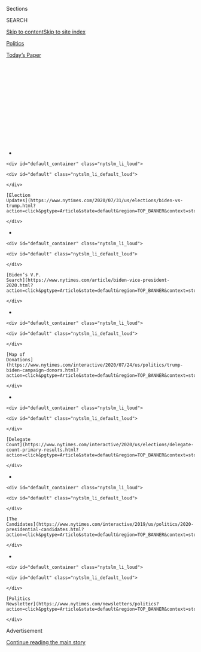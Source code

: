 <div id="app">

<div>

<div>

<div>

<div class="NYTAppHideMasthead css-1q2w90k e1suatyy0">

<div class="section css-ui9rw0 e1suatyy2">

<div class="css-eph4ug er09x8g0">

<div class="css-6n7j50">

</div>

<span class="css-1dv1kvn">Sections</span>

<div class="css-10488qs">

<span class="css-1dv1kvn">SEARCH</span>

</div>

[Skip to content](#site-content)[Skip to site
index](#site-index)

</div>

<div id="masthead-section-label" class="css-1wr3we4 eaxe0e00">

[Politics](https://www.nytimes.com/section/politics)

</div>

<div class="css-10698na e1huz5gh0">

</div>

</div>

<div id="masthead-bar-one" class="section hasLinks css-15hmgas e1csuq9d3">

<div class="css-uqyvli e1csuq9d0">

</div>

<div class="css-1uqjmks e1csuq9d1">

</div>

<div class="css-9e9ivx">

[](https://myaccount.nytimes.com/auth/login?response_type=cookie&client_id=vi)

</div>

<div class="css-1bvtpon e1csuq9d2">

[Today’s
Paper](https://www.nytimes.com/section/todayspaper)

</div>

</div>

</div>

</div>

<div data-aria-hidden="false">

<div id="site-content" data-role="main">

<div>

<div class="css-1aor85t" style="opacity:0.000000001;z-index:-1;visibility:hidden">

<div class="css-1hqnpie">

<div class="css-epjblv">

<span class="css-17xtcya">[Politics](/section/politics)</span><span class="css-x15j1o">|</span><span class="css-fwqvlz">Russian
Intelligence Agencies Push Disinformation on
Pandemic</span>

</div>

<div class="css-k008qs">

<div class="css-1iwv8en">

<span class="css-18z7m18"></span>

<div>

</div>

</div>

<span class="css-1n6z4y">https://nyti.ms/2P3o70H</span>

<div class="css-1705lsu">

<div class="css-4xjgmj">

<div class="css-4skfbu" data-role="toolbar" data-aria-label="Social Media Share buttons, Save button, and Comments Panel with current comment count" data-testid="share-tools">

  - 
  - 
  - 
  - 
    
    <div class="css-6n7j50">
    
    </div>

  - 

</div>

</div>

</div>

</div>

</div>

</div>

<div id="NYT_TOP_BANNER_REGION" class="css-13pd83m">

<div>

<div id="styln-elections-notifications-menu" class="section interactive-content interactive-size-medium css-1edisqu">

<div class="css-17ih8de interactive-body">

<div class="nytslm_innerContainer" data-aria-live="polite">

<div class="nytslm_title">

</div>

  - 
    
    <div id="default_container" class="nytslm_li_loud">
    
    <div id="default" class="nytslm_li_default_loud">
    
    </div>
    
    [Election
    Updates](https://www.nytimes.com/2020/07/31/us/elections/biden-vs-trump.html?action=click&pgtype=Article&state=default&region=TOP_BANNER&context=storylines_menu)
    
    </div>

  - 
    
    <div id="default_container" class="nytslm_li_loud">
    
    <div id="default" class="nytslm_li_default_loud">
    
    </div>
    
    [Biden’s V.P.
    Search](https://www.nytimes.com/article/biden-vice-president-2020.html?action=click&pgtype=Article&state=default&region=TOP_BANNER&context=storylines_menu)
    
    </div>

  - 
    
    <div id="default_container" class="nytslm_li_loud">
    
    <div id="default" class="nytslm_li_default_loud">
    
    </div>
    
    [Map of
    Donations](https://www.nytimes.com/interactive/2020/07/24/us/politics/trump-biden-campaign-donors.html?action=click&pgtype=Article&state=default&region=TOP_BANNER&context=storylines_menu)
    
    </div>

  - 
    
    <div id="default_container" class="nytslm_li_loud">
    
    <div id="default" class="nytslm_li_default_loud">
    
    </div>
    
    [Delegate
    Count](https://www.nytimes.com/interactive/2020/us/elections/delegate-count-primary-results.html?action=click&pgtype=Article&state=default&region=TOP_BANNER&context=storylines_menu)
    
    </div>

  - 
    
    <div id="default_container" class="nytslm_li_loud">
    
    <div id="default" class="nytslm_li_default_loud">
    
    </div>
    
    [The
    Candidates](https://www.nytimes.com/interactive/2019/us/politics/2020-presidential-candidates.html?action=click&pgtype=Article&state=default&region=TOP_BANNER&context=storylines_menu)
    
    </div>

  - 
    
    <div id="default_container" class="nytslm_li_loud">
    
    <div id="default" class="nytslm_li_default_loud">
    
    </div>
    
    [Politics
    Newsletter](https://www.nytimes.com/newsletters/politics?action=click&pgtype=Article&state=default&region=TOP_BANNER&context=storylines_menu)
    
    </div>

</div>

</div>

</div>

</div>

</div>

<div id="top-wrapper" class="css-1sy8kpn">

<div id="top-slug" class="css-l9onyx">

Advertisement

</div>

[Continue reading the main
story](#after-top)

<div class="ad top-wrapper" style="text-align:center;height:100%;display:block;min-height:250px">

<div id="top" class="place-ad" data-position="top" data-size-key="top">

</div>

</div>

<div id="after-top">

</div>

</div>

<div>

<div id="sponsor-wrapper" class="css-1hyfx7x">

<div id="sponsor-slug" class="css-19vbshk">

Supported by

</div>

[Continue reading the main
story](#after-sponsor)

<div id="sponsor" class="ad sponsor-wrapper" style="text-align:center;height:100%;display:block">

</div>

<div id="after-sponsor">

</div>

</div>

<div class="css-186x18t">

</div>

<div class="css-1vkm6nb ehdk2mb0">

# Russian Intelligence Agencies Push Disinformation on Pandemic

</div>

Declassified U.S. intelligence accuses Moscow of pushing propaganda
through alternative websites as Russia refines techniques used in 2016.

<div class="css-79elbk" data-testid="photoviewer-wrapper">

<div class="css-z3e15g" data-testid="photoviewer-wrapper-hidden">

</div>

<div class="css-1a48zt4 ehw59r15" data-testid="photoviewer-children">

![<span class="css-16f3y1r e13ogyst0" data-aria-hidden="true">Health
care workers preparing coronavirus tests this week in Orlando,
Fla. Russia has been spreading disinformation and propaganda about the
pandemic, according to U.S.
intelligence.</span><span class="css-cnj6d5 e1z0qqy90" itemprop="copyrightHolder"><span class="css-1ly73wi e1tej78p0">Credit...</span><span><span>Eve
Edelheit for The New York
Times</span></span></span>](https://static01.nyt.com/images/2020/07/28/us/politics/28dc-cyber/merlin_175041498_1f1eb411-f965-4cc7-8e67-c2986b9afad4-articleLarge.jpg?quality=75&auto=webp&disable=upscale)

</div>

</div>

<div class="css-18e8msd">

<div class="css-pdw9fk epjyd6m0">

<div class="css-1txwxcy ey68jwv0" data-aria-hidden="true">

[![Julian E.
Barnes](https://static01.nyt.com/images/2019/12/13/reader-center/author-julian-barnes/author-julian-barnes-thumbLarge.png
"Julian E. Barnes")](https://www.nytimes.com/by/julian-e-barnes)[![David
E.
Sanger](https://static01.nyt.com/images/2018/10/03/multimedia/author-david-e-sanger/author-david-e-sanger-thumbLarge.png
"David E. Sanger")](https://www.nytimes.com/by/david-e-sanger)

</div>

<div class="css-1baulvz">

By [<span class="css-1baulvz" itemprop="name">Julian E.
Barnes</span>](https://www.nytimes.com/by/julian-e-barnes) and
[<span class="css-1baulvz last-byline" itemprop="name">David E.
Sanger</span>](https://www.nytimes.com/by/david-e-sanger)

</div>

</div>

  - 
    
    <div class="css-ld3wwf e16638kd2">
    
    July 28,
    2020
    
    </div>

  - 
    
    <div class="css-4xjgmj">
    
    <div class="css-d8bdto" data-role="toolbar" data-aria-label="Social Media Share buttons, Save button, and Comments Panel with current comment count" data-testid="share-tools">
    
      - 
      - 
      - 
      - 
        
        <div class="css-6n7j50">
        
        </div>
    
      - 
    
    </div>
    
    </div>

</div>

</div>

<div class="section meteredContent css-1r7ky0e" name="articleBody" itemprop="articleBody">

<div class="css-1fanzo5 StoryBodyCompanionColumn">

<div class="css-53u6y8">

WASHINGTON — Russian intelligence services have been spreading
disinformation about the [coronavirus
pandemic](https://www.nytimes.com/news-event/coronavirus), according to
newly declassified intelligence, material that demonstrates how Moscow
is continuing to try to influence Americans as the election draws
closer.

Russian military intelligence, known as the G.R.U., has used its ties
with a Russian government information center, InfoRos, and other
websites to push out English-language disinformation and propaganda
about the pandemic, such as amplifying false Chinese arguments that the
virus was created by the United States military and articles that said
Russia’s medical assistance could bring a new détente with Washington.

The disinformation efforts are a refinement of what Russia tried to do
in 2016. The fake social media accounts and bots used by the Internet
Research Agency and other Russia-backed groups to amplify false articles
have proved relatively easy to stamp out. But it is far more difficult
to stop the dissemination of such articles that appear on websites that
seem legitimate, according to outside experts.

“Russian intelligence agencies are taking a more central role in
disinformation efforts that Russia is pushing now,” said Laura
Rosenberger, the director of the Alliance for Securing Democracy. “It is
not the blunt force” of the operations mounted by the Internet Research
Agency.

</div>

</div>

<div class="css-1fanzo5 StoryBodyCompanionColumn">

<div class="css-53u6y8">

Two American officials described the newly declassified intelligence but
would not provide the underlying reports about the activities of the
G.R.U. and the S.V.R., Moscow’s equivalent of the C.I.A. They discussed
the information on the condition of anonymity.

Last week, intelligence officials [warned about Russian, Chinese and
Iranian
efforts](https://www.nytimes.com/2020/07/24/us/politics/election-interference-russia-china-iran.html)
to interfere with the election. While Democrats criticized the warning
for a lack of specifics, officials promised to release more information.

While the disinformation efforts outlined on Tuesday by American
officials were focused on the pandemic, security researchers said Russia
continued to push disinformation on a variety of topics.

The government’s accusations came as Mandiant Threat Intelligence, part
of the FireEye cybersecurity firm, reported that it had detected a
parallel influence campaign in Eastern Europe intended to discredit the
North Atlantic Treaty Organization, including disinformation about the
coronavirus. While the Mandiant report did not specifically name Russia
and its intelligence agencies, it noted that the campaign was “aligned
with Russian security interests” in an effort to undermine NATO
activities.

Facebook has begun labeling stories that appear on state-sponsored news
sites like RT and Sputnik. But it is harder for the social media
companies to identify and label news articles that are posted on
conspiracy-minded sites, according to experts.

</div>

</div>

<div class="css-1fanzo5 StoryBodyCompanionColumn">

<div class="css-53u6y8">

Many of the pieces created by Russian intelligence were published on
InfoRos, a site controlled by the Russian government, and
OneWorld.Press, a nominally independent site that United States
officials said had ties to the G.R.U. American officials said other
sites, such as GlobalResearch.ca, regularly amplify G.R.U. propaganda,
but officials have not directly linked it to Russian
intelligence.

<div id="NYT_MAIN_CONTENT_1_REGION" class="css-9tf9ac">

<div>

<div id="styln-nfldraft-updates-block" class="section interactive-content interactive-size-medium css-1ftcdic">

<div class="css-17ih8de interactive-body">

<div id="styln-briefing-block" data-asset-id="">

<div class="briefing-block-header-section">

# [Latest Updates: 2020 Election](https://www.nytimes.com/2020/07/31/us/elections/biden-vs-trump.html?action=click&pgtype=Article&state=default&region=MAIN_CONTENT_1&context=storylines_live_updates)

<div class="briefing-block-ts">

Updated 2020-08-01T01:26:45.732Z

</div>

</div>

  - [Kamala Harris, a top vice-presidential contender, confronts double
    standards.](https://www.nytimes.com/2020/07/31/us/elections/biden-vs-trump.html?action=click&pgtype=Article&state=default&region=MAIN_CONTENT_1&context=storylines_live_updates#link-29fdff45)
  - [Karen Bass and Susan Rice are rising on Biden’s vice-presidential
    shortlist.](https://www.nytimes.com/2020/07/31/us/elections/biden-vs-trump.html?action=click&pgtype=Article&state=default&region=MAIN_CONTENT_1&context=storylines_live_updates#link-13ec3d9c)
  - [Trump says Russian bounties to kill U.S. troops ‘never took
    place.’](https://www.nytimes.com/2020/07/31/us/elections/biden-vs-trump.html?action=click&pgtype=Article&state=default&region=MAIN_CONTENT_1&context=storylines_live_updates#link-49e9a016)

<div class="briefing-block-footer">

<div class="briefing-block-footer-meta">

[See more
updates](https://www.nytimes.com/2020/07/31/us/elections/biden-vs-trump.html?action=click&pgtype=Article&state=default&region=MAIN_CONTENT_1&context=storylines_live_updates)

</div>

</div>

</div>

</div>

</div>

</div>

</div>

United States government officials mostly described disinformation
focused on the pandemic, but they also outlined ties between Russian
intelligence and a think tank that had published articles on politics.

The Strategic Culture Foundation is directed by another Russian
intelligence agency, the S.V.R., according to two American officials.
The foundation and its ties to Russian intelligence are also being
investigated by the F.B.I., according to another official.

In May, the foundation published [an article critical of Evelyn
Farkas,](https://www.strategic-culture.org/news/2020/05/24/what-evelyn-fakas-trey-gowdy-and-some-others-dubiously-have-in-common/)
a former Obama administration official who lost a primary race in June
in New York for a seat in Congress.

Dr. Farkas said the Russians were continuing to repeat their efforts
from 2016 to try to influence the election.

“They want to sow dissent and reduce confidence among Americans in our
democracy and make democracy look bad worldwide,” she said. “They want
to prevent people who are tough on Russia from coming into power.”

Michael Averko, a contributor to the foundation, did not return a
request for comment, but he said in a recent mass email to reporters
that he had been visited by the F.B.I. Mr. Averko said he told the
F.B.I. that he did not know about any ties between the foundation and
Russian intelligence, but that he doubted they existed.

</div>

</div>

<div class="css-1fanzo5 StoryBodyCompanionColumn">

<div class="css-53u6y8">

After the publication of this article, OneWorld.Press [issued a
statement](http://oneworld.press/?module=articles&action=view&id=1603)
saying any accusation that it worked for Russian intelligence was
“categorically false.” “To the best of our knowledge,” its
contributors have not been charged with crimes for cooperating with any
foreign intelligence agency, the statement said.

Without evidence, OneWorld.Press claimed that the accusations about
Russian intelligence’s propaganda efforts were being spread by officials
who aimed to hurt President Trump’s re-election chances. “Everybody
across the world knows that some members of the ‘deep state’ have their
daggers out for Trump, and the president himself has even said as much
on countless occasions,” it said.

American intelligence officials said the G.R.U.’s psychological warfare
unit, known as Unit 54777 or the 72nd Special Service Center, was behind
the propaganda campaigns that were often devised to obscure Moscow’s
role in creating them. [A 2018 report in The Washington
Post](https://www.washingtonpost.com/world/europe/how-russias-military-intelligence-agency-became-the-covert-muscle-in-putins-duels-with-the-west/2018/12/27/2736bbe2-fb2d-11e8-8c9a-860ce2a8148f_story.html)
linked InfoRos to the G.R.U.’s Unit 54777.

United States intelligence reports have identified two Russians, Denis
V. Tyurin and Aleksandr G. Starunskiy, with ties to the G.R.U. and who
make sure the messaging and disinformation drafted by the intelligence
officials are pushed by InfoRos and on InfoBrics.org and OneWorld.Press.

Russian officials did not immediately return a request for comment.

Mr. Tyurin and Mr. Starunskiy, the American officials said, were in
essence involved in a kind of information laundering, akin to money
laundering. They take the messages from Russian intelligence and spread
them on InfoRos, OnePress or another website.

The material created by the G.R.U. is then picked up by other websites
that further spread it. Those websites are often on the fringes of the
web, while some, like Global Research, have a significant following,
American officials said.

The stories pushed by Russian intelligence appear to be written by
native English speakers and do not stand out as products of a foreign
influence campaign, American officials said.

</div>

</div>

<div class="css-1fanzo5 StoryBodyCompanionColumn">

<div class="css-53u6y8">

From late May to early July, about 150 articles on the pandemic were
published by the Russian intelligence-backed effort, American officials
said.

OneWorld published pieces about how the pandemic was an [experiment in
manipulating the
world](https://oneworld.press/?module=articles&action=view&id=1521).
InfoRos, as well as the Tass news agency, published an article that said
the United States was[using the pandemic to impose its view of the
world](http://inforos.ru/en/?module=news&action=view&id=108952),
according to American officials. InfoBrics.org published reports about
Beijing’s contention that the coronavirus was [originally an American
biological weapon.](http://infobrics.org/post/30541/)

While the specific sites may not receive much traffic, American
officials believe the disinformation written by Russian military
intelligence is amplified, sometimes intentionally, sometimes
unwittingly.

Tracking the influence of Russian disinformation is difficult. While
documents stolen and published by Russian intelligence agencies had an
important effect on the 2016 presidential campaign in the United States,
the social media posts do not seem to have been as consequential.

But propaganda and disinformation published on alternative news sites,
like OneWorld or Global Research, may have more traction, some
researchers believe.

“What we have seen from G.R.U. operations is oftentimes the social media
component is a flop, but the narrative content that they write is shared
more broadly through the niche media ecosystem,” said Renee DiResta, a
research manager at the Stanford Internet Observatory, who has studied
the G.R.U. and InfoRos ties and propaganda work.

The EU DisinfoLab, an independent nonprofit organization, has previously
[linked](https://www.disinfo.eu/publications/how-two-information-portals-hide-their-ties-to-the-russian-news-agency-inforos/)
OneWorld, InfoRos and a French-language site to Russian propaganda
efforts. Some of that disinformation centered on allied troops spreading
the coronavirus, allegations similar to those in the new Mandiant
report.

</div>

</div>

<div class="css-1fanzo5 StoryBodyCompanionColumn">

<div class="css-53u6y8">

Mandiant called the threat group it found “Ghostwriter,” since it relied
on false news articles or made-up letters and quotations that appeared
to originate with local politicians or military officials. It relied on
articles written by what it called “at least 14 inauthentic personas,”
meaning reporters or blog writers who were invented by the creators of
the influence campaign. The articles were published by pro-Russian sites
like TheDuran.com, which American intelligence officials have also been
examining.

In one example, a fabricated letter presented as being written by the
secretary general of NATO, Jens Stoltenberg, perpetuated the false claim
that the alliance was planning to leave Lithuania as the pandemic
spread. Another episode involved a local Lithuanian news site that was
hacked, and attackers posted an article that falsely claimed German
troops had desecrated a Jewish cemetery in Kaunas, a city in central
Lithuania.

</div>

</div>

<div>

</div>

</div>

<div>

</div>

<div>

</div>

<div id="NYT_BELOW_MAIN_CONTENT_REGION">

<div>

<div id="STLYN_guide_v1_STYLN_guide_a" class="section css-l08pwh interactive-content interactive-size-medium">

<div class="css-17ih8de interactive-body">

<div class="g-story g-freebird g-max-limit" data-preview-slug="styln-scroll-guide">

</div>

<div id="g-electionguide-id" class="g-electionguide">

<div class="g-electionguide-container">

<div class="g-electionguide-wrapper">

<div class="g-electionguide-logo">

</div>

# Our 2020 Election Guide

Updated July 31, 2020

  - 
    
    -----
    
    ## The Latest
    
      - President Trump’s assault on the Postal Service is intersecting
        with his attacks on mail-in voting. [Voting rights groups say it
        is a recipe for
        disaster.](https://www.nytimes.com/2020/07/31/us/politics/trump-usps-mail-delays.html?action=click&pgtype=Article&state=default&region=BELOW_MAIN_CONTENT&context=storylines_guide)

  - 
    
    -----
    
    ## Biden’s V.P. Search
    
      - [Here are 13
        women](https://www.nytimes.com/article/biden-vice-president-2020.html?action=click&pgtype=Article&state=default&region=BELOW_MAIN_CONTENT&context=storylines_guide)
        who have been under consideration to be Joe Biden’s running
        mate, and why each might be chosen — and might not be.

  - 
    
    -----
    
    ## Keep Up With Our Coverage
    
      - Get an
        [email](https://www.nytimes.com/newsletters/politics?action=click&pgtype=Article&state=default&region=BELOW_MAIN_CONTENT&context=storylines_guide)
        recapping the day’s news
    
    <!-- end list -->
    
      - Download our mobile app on
        [iOS](https://apps.apple.com/us/app/nytimes/id284862083?ls=1&mat_click_id=5c79ae7455014fd1bd66b5610c05b8f2-20191112-16948&referrer=mat_click_id%3D5c79ae7455014fd1bd66b5610c05b8f2-20191112-16948%26link_click_id%3D722930677036718082)
        and
        [Android](http://a.localytics.com/android?id=com.nytimes.android&referrer=utm_source%3Dother_nyt_mobile_web%26utm_medium%3DWeb%2520page%26utm_term%3DGeneral%2520Mobile%2520Page%26utm_campaign%3DNYT%2520Mobile%2520General%2520Page)
        and turn on Breaking News and Politics alerts

</div>

</div>

</div>

</div>

</div>

</div>

</div>

<div>

</div>

<div>

<div id="bottom-wrapper" class="css-1ede5it">

<div id="bottom-slug" class="css-l9onyx">

Advertisement

</div>

[Continue reading the main
story](#after-bottom)

<div id="bottom" class="ad bottom-wrapper" style="text-align:center;height:100%;display:block;min-height:90px">

</div>

<div id="after-bottom">

</div>

</div>

</div>

</div>

</div>

## Site Index

<div>

</div>

## Site Information Navigation

  - [© <span>2020</span> <span>The New York Times
    Company</span>](https://help.nytimes.com/hc/en-us/articles/115014792127-Copyright-notice)

<!-- end list -->

  - [NYTCo](https://www.nytco.com/)
  - [Contact
    Us](https://help.nytimes.com/hc/en-us/articles/115015385887-Contact-Us)
  - [Work with us](https://www.nytco.com/careers/)
  - [Advertise](https://nytmediakit.com/)
  - [T Brand Studio](http://www.tbrandstudio.com/)
  - [Your Ad
    Choices](https://www.nytimes.com/privacy/cookie-policy#how-do-i-manage-trackers)
  - [Privacy](https://www.nytimes.com/privacy)
  - [Terms of
    Service](https://help.nytimes.com/hc/en-us/articles/115014893428-Terms-of-service)
  - [Terms of
    Sale](https://help.nytimes.com/hc/en-us/articles/115014893968-Terms-of-sale)
  - [Site
    Map](https://spiderbites.nytimes.com)
  - [Help](https://help.nytimes.com/hc/en-us)
  - [Subscriptions](https://www.nytimes.com/subscription?campaignId=37WXW)

</div>

</div>

</div>

</div>
